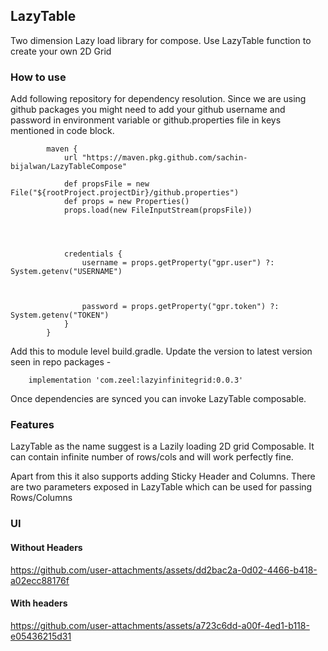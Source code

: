 ## LazyTable
Two dimension Lazy load library for compose. Use LazyTable function to create your own 2D Grid

### How to use
Add following repository for dependency resolution. Since we are using github packages you might need to add your github username and password in environment variable or github.properties file in keys mentioned in code block.
```
        maven {
            url "https://maven.pkg.github.com/sachin-bijalwan/LazyTableCompose"

            def propsFile = new File("${rootProject.projectDir}/github.properties")
            def props = new Properties()
            props.load(new FileInputStream(propsFile))




            credentials {
                username = props.getProperty("gpr.user") ?: System.getenv("USERNAME")



                password = props.getProperty("gpr.token") ?: System.getenv("TOKEN")
            }
        }
```
Add this to module level build.gradle. Update the version to latest version seen in repo packages  -
```
    implementation 'com.zeel:lazyinfinitegrid:0.0.3'
```

Once dependencies are synced you can invoke LazyTable composable. 

### Features
LazyTable as the name suggest is a Lazily loading 2D grid Composable. It can contain infinite number of rows/cols and will work perfectly fine. 

Apart from this it also supports adding Sticky Header and Columns. There are two parameters exposed in LazyTable which can be used for passing Rows/Columns

### UI
#### Without Headers
https://github.com/user-attachments/assets/dd2bac2a-0d02-4466-b418-a02ecc88176f
#### With headers
https://github.com/user-attachments/assets/a723c6dd-a00f-4ed1-b118-e05436215d31

